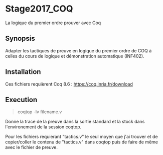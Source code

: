 # Stage2017_COQ
La logique du premier ordre prouver avec Coq

## Synopsis

Adapter les tactiques de preuve en logique du premier ordre de COQ à celles du cours de logique et démonstration automatique (INF402). 

## Installation

Ces fichiers requièrent Coq 8.6 :
https://coq.inria.fr/download

## Execution

> coqtop -lv filename.v

Donne la trace de la preuve dans la sortie standard et la stock dans l'environement de la session coqtop.

Pour les fichiers requierant "tactics.v" le seul moyen que j'ai trouver et de copier/coller le contenu de "tactics.v" dans coqtop puis de faire de même avec le fichier de preuve.
